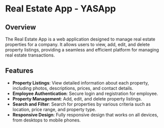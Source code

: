 # Real Estate App - YASApp

## Overview

The Real Estate App is a web application designed to manage real estate properties for a company. It allows users to view, add, edit, and delete property listings, providing a seamless and efficient platform for managing real estate transactions.

## Features

- **Property Listings**: View detailed information about each property, including photos, descriptions, prices, and contact details.
- **Employee Authentication**: Secure login and registration for employee.
- **Property Management**: Add, edit, and delete property listings.
- **Search and Filter**: Search for properties by various criteria such as location, price range, and property type.
- **Responsive Design**: Fully responsive design that works on all devices, from desktops to mobile phones.

